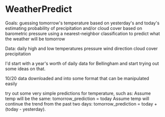 # WeatherPredict

Goals:
guessing tomorrow's temperature based on yesterday's and today's
estimating probability of precipitation and/or cloud cover based on barometric pressure
using a nearest-neighbor classification to predict what the weather will be tomorrow

Data:
daily high and low temperatures
pressure
wind direction
cloud cover
precipitation

I'd start with a year's worth of daily data for Bellingham and start trying out some ideas on that.


10/20
data downloaded and into some format that can be manipulated easily

try out some very simple predictions for temperature, such as:
Assume temp will be the same: tomorrow_prediction = today
Assume temp will continue the trend from the past two days: tomorrow_prediction = today + (today - yesterday).

